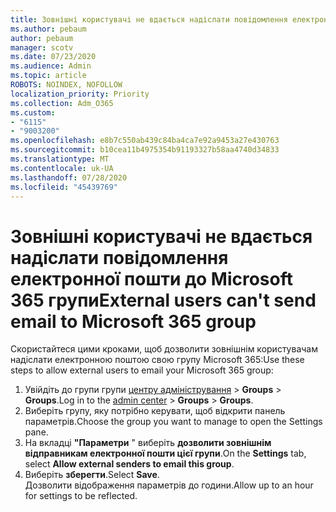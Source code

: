 ```yaml
---
title: Зовнішні користувачі не вдається надіслати повідомлення електронної пошти до Microsoft 365 групи
ms.author: pebaum
author: pebaum
manager: scotv
ms.date: 07/23/2020
ms.audience: Admin
ms.topic: article
ROBOTS: NOINDEX, NOFOLLOW
localization_priority: Priority
ms.collection: Adm_O365
ms.custom:
- "6115"
- "9003200"
ms.openlocfilehash: e8b7c550ab439c84ba4ca7e92a9453a27e430763
ms.sourcegitcommit: b10cea11b4975354b91193327b58aa4740d34833
ms.translationtype: MT
ms.contentlocale: uk-UA
ms.lasthandoff: 07/28/2020
ms.locfileid: "45439769"
---
```

# <a name="external-users-cant-send-email-to-microsoft-365-group"></a><span data-ttu-id="48a55-102">Зовнішні користувачі не вдається надіслати повідомлення електронної пошти до Microsoft 365 групи</span><span class="sxs-lookup"><span data-stu-id="48a55-102">External users can't send email to Microsoft 365 group</span></span>

<span data-ttu-id="48a55-103">Скористайтеся цими кроками, щоб дозволити зовнішнім користувачам надіслати електронною поштою свою групу Microsoft 365:</span><span class="sxs-lookup"><span data-stu-id="48a55-103">Use these steps to allow external users to email your Microsoft 365 group:</span></span>

1. <span data-ttu-id="48a55-104">Увійдіть до групи групи [центру адміністрування](https://admin.microsoft.com/)  >  **Groups**  >  **Groups**.</span><span class="sxs-lookup"><span data-stu-id="48a55-104">Log in to the [admin center](https://admin.microsoft.com/) > **Groups** > **Groups**.</span></span>
2. <span data-ttu-id="48a55-105">Виберіть групу, яку потрібно керувати, щоб відкрити панель параметрів.</span><span class="sxs-lookup"><span data-stu-id="48a55-105">Choose the group you want to manage to open the Settings pane.</span></span>
3. <span data-ttu-id="48a55-106">На вкладці **"Параметри** " виберіть **дозволити зовнішнім відправникам електронної пошти цієї групи**.</span><span class="sxs-lookup"><span data-stu-id="48a55-106">On the **Settings** tab, select **Allow external senders to email this group**.</span></span>
4. <span data-ttu-id="48a55-107">Виберіть **зберегти**.</span><span class="sxs-lookup"><span data-stu-id="48a55-107">Select **Save**.</span></span></br>
    <span data-ttu-id="48a55-108">Дозволити відображення параметрів до години.</span><span class="sxs-lookup"><span data-stu-id="48a55-108">Allow up to an hour for settings to be reflected.</span></span> 
